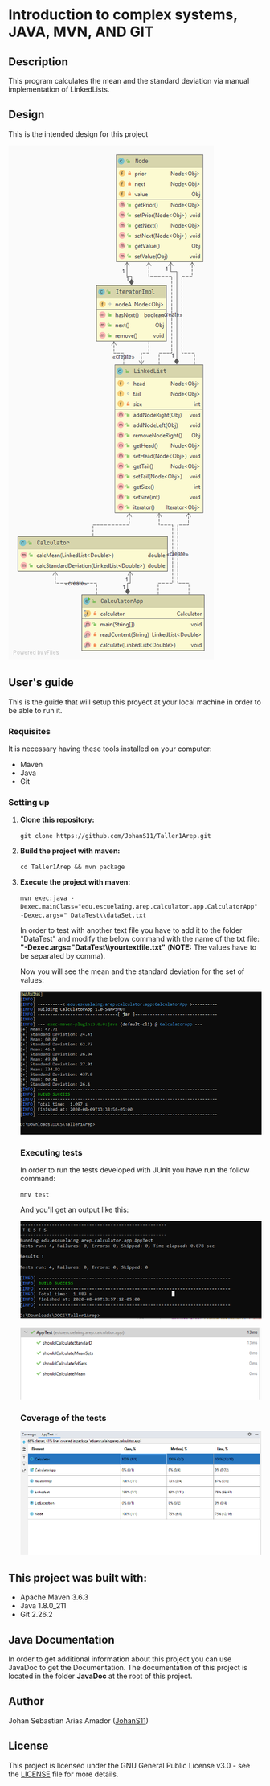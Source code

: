 

# Introduction to complex systems, JAVA, MVN, AND GIT

## Description

  This program calculates the mean and the standard deviation via manual implementation of LinkedLists.
 
## Design 

  This is the intended design for this project
  
  ![uml](DesignDiagram/appDesign.png)
  

## User's guide

  This is the guide that will setup this proyect at your local machine in order to be able to run it.
  
  ### Requisites
  
  It is necessary having these tools installed on your computer:
  
  * Maven 
  * Java 
  * Git
 
  ### Setting up
  
1. **Clone this repository:** 

    `git clone https://github.com/JohanS11/Taller1Arep.git`

2. **Build the project with maven:**
  
    `cd Taller1Arep && mvn package`

3. **Execute the project with maven:**

    `mvn exec:java -Dexec.mainClass="edu.escuelaing.arep.calculator.app.CalculatorApp" -Dexec.args=" DataTest\\dataSet.txt`

    In order to test with another text file you have to add it to the folder "DataTest" and modify the below command with
    the name of the txt file:   **"-Dexec.args="DataTest\\\yourtextfile.txt"** (**NOTE:** The values have to be separated by      comma).
    
    Now you will see the mean and the standard deviation for the set of values:
    
    ![execute](img/executing1.png)
  
   ### Executing tests
   
     In order to run the tests developed with JUnit you have run the follow command:
   
     `mnv test`
      
     And you'll get an output like this:
     
     ![test1](img/test1.png)
     
     ![test2](img/test2.png)
     
     ### Coverage of the tests
     
     ![test3](img/testCoverage.png)
     
  ## This project was built with:
  
   - Apache Maven 3.6.3
   - Java 1.8.0_211
   - Git 2.26.2
    
  ## Java Documentation
  
  In order to get additional information about this project you can use JavaDoc to get the Documentation.
  The documentation of this project is located in the folder **JavaDoc** at the root of this project.
  
  ## Author
  
  Johan Sebastian Arias Amador ([JohanS11](https://github.com/JohanS11))
  
  ## License
  
  This project is licensed under the GNU General Public License v3.0 - see the [LICENSE](https://github.com/JohanS11/Taller1Arep/blob/master/LICENSE) file for more details.
  
 
  
    
    
    
     
      
      
   
      
      
    
    
 

